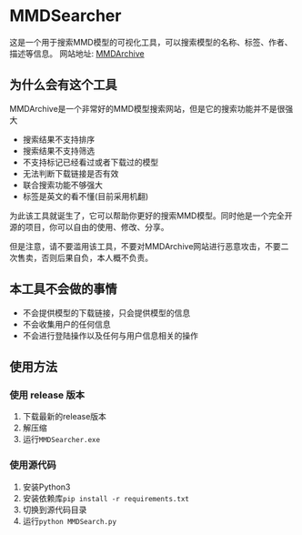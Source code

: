 # MMDSearcher

这是一个用于搜索MMD模型的可视化工具，可以搜索模型的名称、标签、作者、描述等信息。
网站地址: [MMDArchive](https://mmda.booru.org/)

## 为什么会有这个工具

MMDArchive是一个非常好的MMD模型搜索网站，但是它的搜索功能并不是很强大

- 搜索结果不支持排序
- 搜索结果不支持筛选
- 不支持标记已经看过或者下载过的模型
- 无法判断下载链接是否有效
- 联合搜索功能不够强大
- 标签是英文的看不懂(目前采用机翻)

为此该工具就诞生了，它可以帮助你更好的搜索MMD模型。同时他是一个完全开源的项目，你可以自由的使用、修改、分享。

但是注意，请不要滥用该工具，不要对MMDArchive网站进行恶意攻击，不要二次售卖，否则后果自负，本人概不负责。

## 本工具不会做的事情

- 不会提供模型的下载链接，只会提供模型的信息
- 不会收集用户的任何信息
- 不会进行登陆操作以及任何与用户信息相关的操作

## 使用方法

### 使用 release 版本

1. 下载最新的release版本
2. 解压缩
3. 运行`MMDSearcher.exe`

### 使用源代码

1. 安装Python3
2. 安装依赖库`pip install -r requirements.txt`
3. 切换到源代码目录
4. 运行`python MMDSearch.py`
